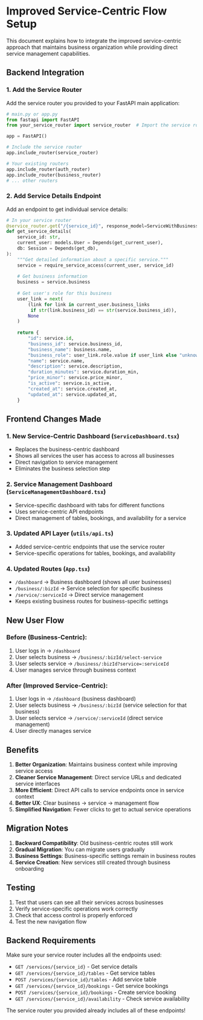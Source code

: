 # Improved Service-Centric Flow Setup

This document explains how to integrate the improved service-centric approach that maintains business organization while providing direct service management capabilities.

## Backend Integration

### 1. Add the Service Router

Add the service router you provided to your FastAPI main application:

```python
# main.py or app.py
from fastapi import FastAPI
from your_service_router import service_router  # Import the service router

app = FastAPI()

# Include the service router
app.include_router(service_router)

# Your existing routers
app.include_router(auth_router)
app.include_router(business_router)
# ... other routers
```

### 2. Add Service Details Endpoint

Add an endpoint to get individual service details:

```python
# In your service router
@service_router.get("/{service_id}", response_model=ServiceWithBusiness)
def get_service_details(
    service_id: str,
    current_user: models.User = Depends(get_current_user),
    db: Session = Depends(get_db),
):
    """Get detailed information about a specific service."""
    service = require_service_access(current_user, service_id)
    
    # Get business information
    business = service.business
    
    # Get user's role for this business
    user_link = next(
        (link for link in current_user.business_links 
         if str(link.business_id) == str(service.business_id)), 
        None
    )
    
    return {
        "id": service.id,
        "business_id": service.business_id,
        "business_name": business.name,
        "business_role": user_link.role.value if user_link else "unknown",
        "name": service.name,
        "description": service.description,
        "duration_minutes": service.duration_min,
        "price_minor": service.price_minor,
        "is_active": service.is_active,
        "created_at": service.created_at,
        "updated_at": service.updated_at,
    }
```

## Frontend Changes Made

### 1. New Service-Centric Dashboard (`ServiceDashboard.tsx`)
- Replaces the business-centric dashboard
- Shows all services the user has access to across all businesses
- Direct navigation to service management
- Eliminates the business selection step

### 2. Service Management Dashboard (`ServiceManagementDashboard.tsx`)
- Service-specific dashboard with tabs for different functions
- Uses service-centric API endpoints
- Direct management of tables, bookings, and availability for a service

### 3. Updated API Layer (`utils/api.ts`)
- Added service-centric endpoints that use the service router
- Service-specific operations for tables, bookings, and availability

### 4. Updated Routes (`App.tsx`)
- `/dashboard` → Business dashboard (shows all user businesses)
- `/business/:bizId` → Service selection for specific business
- `/service/:serviceId` → Direct service management
- Keeps existing business routes for business-specific settings

## New User Flow

### Before (Business-Centric):
1. User logs in → `/dashboard`
2. User selects business → `/business/:bizId/select-service`
3. User selects service → `/business/:bizId?service=:serviceId`
4. User manages service through business context

### After (Improved Service-Centric):
1. User logs in → `/dashboard` (business dashboard)
2. User selects business → `/business/:bizId` (service selection for that business)
3. User selects service → `/service/:serviceId` (direct service management)
4. User directly manages service

## Benefits

1. **Better Organization**: Maintains business context while improving service access
2. **Cleaner Service Management**: Direct service URLs and dedicated service interfaces
3. **More Efficient**: Direct API calls to service endpoints once in service context
4. **Better UX**: Clear business → service → management flow
5. **Simplified Navigation**: Fewer clicks to get to actual service operations

## Migration Notes

1. **Backward Compatibility**: Old business-centric routes still work
2. **Gradual Migration**: You can migrate users gradually
3. **Business Settings**: Business-specific settings remain in business routes
4. **Service Creation**: New services still created through business onboarding

## Testing

1. Test that users can see all their services across businesses
2. Verify service-specific operations work correctly
3. Check that access control is properly enforced
4. Test the new navigation flow

## Backend Requirements

Make sure your service router includes all the endpoints used:
- `GET /services/{service_id}` - Get service details
- `GET /services/{service_id}/tables` - Get service tables
- `POST /services/{service_id}/tables` - Add service table
- `GET /services/{service_id}/bookings` - Get service bookings
- `POST /services/{service_id}/bookings` - Create service booking
- `GET /services/{service_id}/availability` - Check service availability

The service router you provided already includes all of these endpoints! 